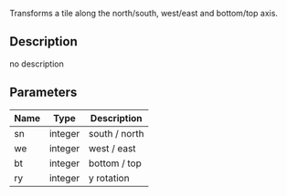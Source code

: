 Transforms a tile along the north/south, west/east and bottom/top axis.



## Description
no description
## Parameters

<table>
<thead>
	<tr>
		<th>Name</th>
		<th>Type</th>
		<th>Description</th>
	</tr>
</thead>
<tr>
	<td>sn</td>
	<td><div class='bg-orange-800 px-2 py-px text-white rounded-sm'>integer</div></td>
	<td>south / north</td>
</tr>
<tr>
	<td>we</td>
	<td><div class='bg-orange-800 px-2 py-px text-white rounded-sm'>integer</div></td>
	<td>west / east</td>
</tr>
<tr>
	<td>bt</td>
	<td><div class='bg-orange-800 px-2 py-px text-white rounded-sm'>integer</div></td>
	<td>bottom / top</td>
</tr>
<tr>
	<td>ry</td>
	<td><div class='bg-orange-800 px-2 py-px text-white rounded-sm'>integer</div></td>
	<td>y rotation</td>
</tr>
</table>